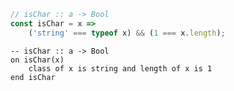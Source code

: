 ```javascript
// isChar :: a -> Bool
const isChar = x =>
    ('string' === typeof x) && (1 === x.length);
```


```applescript
-- isChar :: a -> Bool
on isChar(x)
    class of x is string and length of x is 1
end isChar
```